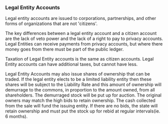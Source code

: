 
### Legal Entity Accounts




Legal entity accounts are issued to corporations, partnerships, and other forms of organizations that are not 'citizens'.


The key differences between a legal entity account and a citizen account are the lack of veto power and the lack of a right to pay to privacy accounts. Legal Entities can receive payments from privacy accounts, but where there money goes from there must be part of the public ledger.

Taxation of Legal Entity accounts is the same as citizen accounts. Legal Entity accounts can have additional taxes, but cannot have less.

Legal Entity Accounts may also issue shares of ownership that can be traded. If the legal entity elects to be a limited liability entity then these shares will be subject to the Liability Rate and this amount of ownership will demurrage to the commons, in proportion to the amount owned, from all shareholders.  The demurraged stock will be put up for auction.  The original owners may match the high bids to retain ownership.  The cash collected from the sale will fund the issuing entity.  If there are no bids, the state will retain ownership and must put the stock up for rebid at regular intervals(ie. 6 months).


